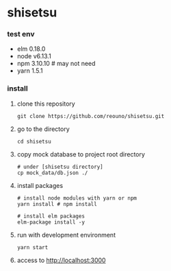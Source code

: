 # shisetsu

### test env

- elm 0.18.0
- node v6.13.1
- npm 3.10.10 # may not need
- yarn 1.5.1

### install

1. clone this repository

    ```
    git clone https://github.com/reouno/shisetsu.git
    ```

2. go to the directory

    ```
    cd shisetsu
    ```

3. copy mock database to project root directory

    ```
    # under [shisetsu directory]
    cp mock_data/db.json ./
    ```

4. install packages

    ```
    # install node modules with yarn or npm
    yarn install # npm install

    # install elm packages
    elm-package install -y
    ```
5. run with development environment

    ```
    yarn start
    ```
6. access to [http://localhost:3000](http://localhost:3000)
